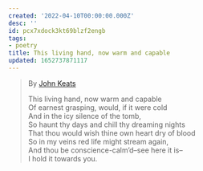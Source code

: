 ```yaml
---
created: '2022-04-10T00:00:00.000Z'
desc: ''
id: pcx7xdock3kt69blzf2engb
tags:
- poetry
title: This living hand, now warm and capable
updated: 1652737871117
---
```

   
> By [John Keats](https://www.poetryfoundation.org/poets/john-keats)    
>    
> This living hand, now warm and capable   
> Of earnest grasping, would, if it were cold     
> And in the icy silence of the tomb,    
> So haunt thy days and chill thy dreaming nights     
> That thou would wish thine own heart dry of blood   
> So in my veins red life might stream again,     
> And thou be conscience-calm’d–see here it is–   
> I hold it towards you.
